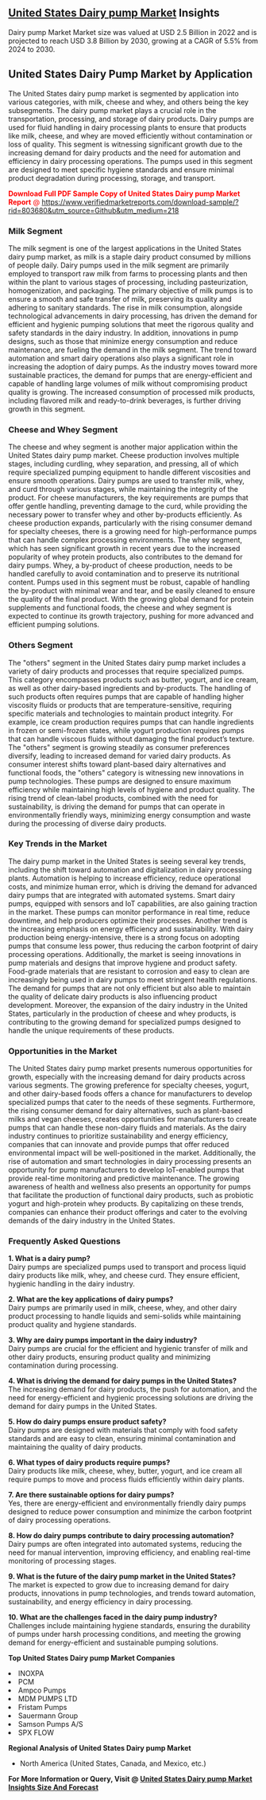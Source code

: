 <h2><a href="https://www.verifiedmarketreports.com/download-sample/?rid=803680&amp;utm_source=Github&amp;utm_medium=218" target="_blank">United States Dairy pump Market</a> Insights</h2><p>Dairy pump Market Market size was valued at USD 2.5 Billion in 2022 and is projected to reach USD 3.8 Billion by 2030, growing at a CAGR of 5.5% from 2024 to 2030.</p><p><h2>United States Dairy Pump Market by Application</h2> <p>The United States dairy pump market is segmented by application into various categories, with milk, cheese and whey, and others being the key subsegments. The dairy pump market plays a crucial role in the transportation, processing, and storage of dairy products. Dairy pumps are used for fluid handling in dairy processing plants to ensure that products like milk, cheese, and whey are moved efficiently without contamination or loss of quality. This segment is witnessing significant growth due to the increasing demand for dairy products and the need for automation and efficiency in dairy processing operations. The pumps used in this segment are designed to meet specific hygiene standards and ensure minimal product degradation during processing, storage, and transport. <p><span class=""><span style="color: #ff0000;"><strong>Download Full PDF Sample Copy of United States Dairy pump Market Report</strong> @ </span><a href="https://www.verifiedmarketreports.com/download-sample/?rid=803680&amp;utm_source=Github&amp;utm_medium=218" target="_blank">https://www.verifiedmarketreports.com/download-sample/?rid=803680&amp;utm_source=Github&amp;utm_medium=218</a></span></p> </p> <h3>Milk Segment</h3> <p>The milk segment is one of the largest applications in the United States dairy pump market, as milk is a staple dairy product consumed by millions of people daily. Dairy pumps used in the milk segment are primarily employed to transport raw milk from farms to processing plants and then within the plant to various stages of processing, including pasteurization, homogenization, and packaging. The primary objective of milk pumps is to ensure a smooth and safe transfer of milk, preserving its quality and adhering to sanitary standards. The rise in milk consumption, alongside technological advancements in dairy processing, has driven the demand for efficient and hygienic pumping solutions that meet the rigorous quality and safety standards in the dairy industry. In addition, innovations in pump designs, such as those that minimize energy consumption and reduce maintenance, are fueling the demand in the milk segment. The trend toward automation and smart dairy operations also plays a significant role in increasing the adoption of dairy pumps. As the industry moves toward more sustainable practices, the demand for pumps that are energy-efficient and capable of handling large volumes of milk without compromising product quality is growing. The increased consumption of processed milk products, including flavored milk and ready-to-drink beverages, is further driving growth in this segment. <h3>Cheese and Whey Segment</h3> <p>The cheese and whey segment is another major application within the United States dairy pump market. Cheese production involves multiple stages, including curdling, whey separation, and pressing, all of which require specialized pumping equipment to handle different viscosities and ensure smooth operations. Dairy pumps are used to transfer milk, whey, and curd through various stages, while maintaining the integrity of the product. For cheese manufacturers, the key requirements are pumps that offer gentle handling, preventing damage to the curd, while providing the necessary power to transfer whey and other by-products efficiently. As cheese production expands, particularly with the rising consumer demand for specialty cheeses, there is a growing need for high-performance pumps that can handle complex processing environments. The whey segment, which has seen significant growth in recent years due to the increased popularity of whey protein products, also contributes to the demand for dairy pumps. Whey, a by-product of cheese production, needs to be handled carefully to avoid contamination and to preserve its nutritional content. Pumps used in this segment must be robust, capable of handling the by-product with minimal wear and tear, and be easily cleaned to ensure the quality of the final product. With the growing global demand for protein supplements and functional foods, the cheese and whey segment is expected to continue its growth trajectory, pushing for more advanced and efficient pumping solutions. <h3>Others Segment</h3> <p>The "others" segment in the United States dairy pump market includes a variety of dairy products and processes that require specialized pumps. This category encompasses products such as butter, yogurt, and ice cream, as well as other dairy-based ingredients and by-products. The handling of such products often requires pumps that are capable of handling higher viscosity fluids or products that are temperature-sensitive, requiring specific materials and technologies to maintain product integrity. For example, ice cream production requires pumps that can handle ingredients in frozen or semi-frozen states, while yogurt production requires pumps that can handle viscous fluids without damaging the final product’s texture. The "others" segment is growing steadily as consumer preferences diversify, leading to increased demand for varied dairy products. As consumer interest shifts toward plant-based dairy alternatives and functional foods, the "others" category is witnessing new innovations in pump technologies. These pumps are designed to ensure maximum efficiency while maintaining high levels of hygiene and product quality. The rising trend of clean-label products, combined with the need for sustainability, is driving the demand for pumps that can operate in environmentally friendly ways, minimizing energy consumption and waste during the processing of diverse dairy products. <h3>Key Trends in the Market</h3> <p>The dairy pump market in the United States is seeing several key trends, including the shift toward automation and digitalization in dairy processing plants. Automation is helping to increase efficiency, reduce operational costs, and minimize human error, which is driving the demand for advanced dairy pumps that are integrated with automated systems. Smart dairy pumps, equipped with sensors and IoT capabilities, are also gaining traction in the market. These pumps can monitor performance in real time, reduce downtime, and help producers optimize their processes. Another trend is the increasing emphasis on energy efficiency and sustainability. With dairy production being energy-intensive, there is a strong focus on adopting pumps that consume less power, thus reducing the carbon footprint of dairy processing operations. Additionally, the market is seeing innovations in pump materials and designs that improve hygiene and product safety. Food-grade materials that are resistant to corrosion and easy to clean are increasingly being used in dairy pumps to meet stringent health regulations. The demand for pumps that are not only efficient but also able to maintain the quality of delicate dairy products is also influencing product development. Moreover, the expansion of the dairy industry in the United States, particularly in the production of cheese and whey products, is contributing to the growing demand for specialized pumps designed to handle the unique requirements of these products. <h3>Opportunities in the Market</h3> <p>The United States dairy pump market presents numerous opportunities for growth, especially with the increasing demand for dairy products across various segments. The growing preference for specialty cheeses, yogurt, and other dairy-based foods offers a chance for manufacturers to develop specialized pumps that cater to the needs of these segments. Furthermore, the rising consumer demand for dairy alternatives, such as plant-based milks and vegan cheeses, creates opportunities for manufacturers to create pumps that can handle these non-dairy fluids and materials. As the dairy industry continues to prioritize sustainability and energy efficiency, companies that can innovate and provide pumps that offer reduced environmental impact will be well-positioned in the market. Additionally, the rise of automation and smart technologies in dairy processing presents an opportunity for pump manufacturers to develop IoT-enabled pumps that provide real-time monitoring and predictive maintenance. The growing awareness of health and wellness also presents an opportunity for pumps that facilitate the production of functional dairy products, such as probiotic yogurt and high-protein whey products. By capitalizing on these trends, companies can enhance their product offerings and cater to the evolving demands of the dairy industry in the United States. <h3>Frequently Asked Questions</h3> <p><b>1. What is a dairy pump?</b><br> Dairy pumps are specialized pumps used to transport and process liquid dairy products like milk, whey, and cheese curd. They ensure efficient, hygienic handling in the dairy industry.</p> <p><b>2. What are the key applications of dairy pumps?</b><br> Dairy pumps are primarily used in milk, cheese, whey, and other dairy product processing to handle liquids and semi-solids while maintaining product quality and hygiene standards.</p> <p><b>3. Why are dairy pumps important in the dairy industry?</b><br> Dairy pumps are crucial for the efficient and hygienic transfer of milk and other dairy products, ensuring product quality and minimizing contamination during processing.</p> <p><b>4. What is driving the demand for dairy pumps in the United States?</b><br> The increasing demand for dairy products, the push for automation, and the need for energy-efficient and hygienic processing solutions are driving the demand for dairy pumps in the United States.</p> <p><b>5. How do dairy pumps ensure product safety?</b><br> Dairy pumps are designed with materials that comply with food safety standards and are easy to clean, ensuring minimal contamination and maintaining the quality of dairy products.</p> <p><b>6. What types of dairy products require pumps?</b><br> Dairy products like milk, cheese, whey, butter, yogurt, and ice cream all require pumps to move and process fluids efficiently within dairy plants.</p> <p><b>7. Are there sustainable options for dairy pumps?</b><br> Yes, there are energy-efficient and environmentally friendly dairy pumps designed to reduce power consumption and minimize the carbon footprint of dairy processing operations.</p> <p><b>8. How do dairy pumps contribute to dairy processing automation?</b><br> Dairy pumps are often integrated into automated systems, reducing the need for manual intervention, improving efficiency, and enabling real-time monitoring of processing stages.</p> <p><b>9. What is the future of the dairy pump market in the United States?</b><br> The market is expected to grow due to increasing demand for dairy products, innovations in pump technologies, and trends toward automation, sustainability, and energy efficiency in dairy processing.</p> <p><b>10. What are the challenges faced in the dairy pump industry?</b><br> Challenges include maintaining hygiene standards, ensuring the durability of pumps under harsh processing conditions, and meeting the growing demand for energy-efficient and sustainable pumping solutions.</p> </p><p><strong>Top United States Dairy pump Market Companies</strong></p><div data-test-id=""><p><li>INOXPA</li><li> PCM</li><li> Ampco Pumps</li><li> MDM PUMPS LTD</li><li> Fristam Pumps</li><li> Sauermann Group</li><li> Samson Pumps A/S</li><li> SPX FLOW</li></p><div><strong>Regional Analysis of&nbsp;United States Dairy pump Market</strong></div><ul><li dir="ltr"><p dir="ltr">North America&nbsp;(United States, Canada, and Mexico, etc.)</p></li></ul><p><strong>For More Information or Query, Visit @&nbsp;</strong><strong><a href="https://www.verifiedmarketreports.com/product/dairy-pump-market/?utm_source=Github&amp;utm_medium=218" target="_blank">United States Dairy pump Market Insights Size And Forecast</a></strong></p></div>
